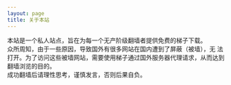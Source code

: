 ```yaml
---
layout: page
title: 关于本站
---
```

本站是一个私人站点，旨在为每一个无产阶级翻墙者提供免费的梯子下载。  
众所周知，由于一些原因，导致国外有很多网站在国内遭到了屏蔽（被墙），无 法打开。为了访问这些被墙网站，需要使用梯子通过国外服务器代理请求，从而达到翻墙浏览的目的。  
成功翻墙后请理性思考，谨慎发言，否则后果自负。
